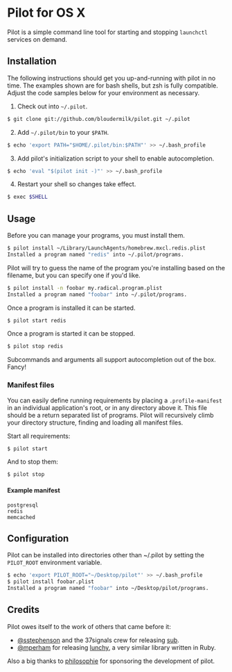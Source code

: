 # Pilot for OS X

Pilot is a simple command line tool for starting and stopping `launchctl`
services on demand.

## Installation

The following instructions should get you up-and-running with pilot in no time.
The examples shown are for bash shells, but zsh is fully compatible. Adjust the
code samples below for your environment as necessary.

1. Check out into `~/.pilot`.
```bash
$ git clone git://github.com/bloudermilk/pilot.git ~/.pilot
```

2. Add `~/.pilot/bin` to your `$PATH`.
```bash
$ echo 'export PATH="$HOME/.pilot/bin:$PATH"' >> ~/.bash_profile
```

3. Add pilot's initialization script to your shell to enable autocompletion.
```bash
$ echo 'eval "$(pilot init -)"' >> ~/.bash_profile
```

4. Restart your shell so changes take effect.
```bash
$ exec $SHELL
```

## Usage

Before you can manage your programs, you must install them.

```bash
$ pilot install ~/Library/LaunchAgents/homebrew.mxcl.redis.plist
Installed a program named "redis" into ~/.pilot/programs.
```

Pilot will try to guess the name of the program you're installing based on the
filename, but you can specify one if you'd like.

```bash
$ pilot install -n foobar my.radical.program.plist
Installed a program named "foobar" into ~/.pilot/programs.
```

Once a program is installed it can be started.

```bash
$ pilot start redis
```

Once a program is started it can be stopped.

```bash
$ pilot stop redis
```

Subcommands and arguments all support autocompletion out of the box. Fancy!

### Manifest files

You can easily define running requirements by placing a `.profile-manifest` in
an individual application's root, or in any directory above it. This file
should be a return separated list of programs. Pilot will recursively climb
your directory structure, finding and loading all manifest files.

Start all requirements:

```bash
$ pilot start
```

And to stop them:

```bash
$ pilot stop
```

#### Example manifest

```
postgresql
redis
memcached
```

## Configuration

Pilot can be installed into directories other than ~/.pilot by setting the
`PILOT_ROOT` environment variable.

```bash
$ echo 'export PILOT_ROOT="~/Desktop/pilot"' >> ~/.bash_profile
$ pilot install foobar.plist
Installed a program named "foobar" into ~/Desktop/pilot/programs.
```

## Credits

Pilot owes itself to the work of others that came before it:
* [@sstephenson][sam] and the 37signals crew for releasing [sub][sub].
* [@mperham][mike] for releasing [lunchy][lunchy], a very similar library
  written in Ruby.

Also a big thanks to [philosophie][philosophie] for sponsoring the development
of pilot.

[sam]: https://github.com/sstephenson
[sub]: https://github.com/37signals/sub
[mike]: https://github.com/mperham
[lunchy]: https://github.com/mperham/lunchy
[philosophie]: http://gophilosophie.com/
